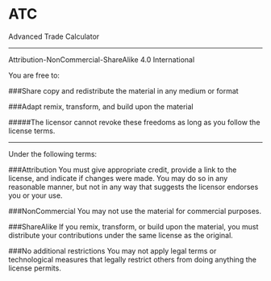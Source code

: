 ATC
===
Advanced Trade Calculator
* * *

Attribution-NonCommercial-ShareAlike 4.0 International

You are free to:

###Share
copy and redistribute the material in any medium or format

###Adapt
remix, transform, and build upon the material

#####The licensor cannot revoke these freedoms as long as you follow the license terms.


* * *
Under the following terms:

###Attribution
You must give appropriate credit, provide a link to the license, and indicate if changes were made. You may do so in any reasonable manner, but not in any way that suggests the licensor endorses you or your use.

###NonCommercial
You may not use the material for commercial purposes.

###ShareAlike
If you remix, transform, or build upon the material, you must distribute your contributions under the same license as the original.

###No additional restrictions
You may not apply legal terms or technological measures that legally restrict others from doing anything the license permits.
